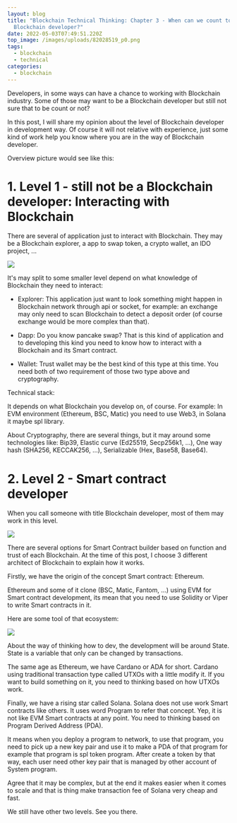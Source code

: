 ```yaml
---
layout: blog
title: "Blockchain Technical Thinking: Chapter 3 - When can we count to be a
  Blockchain developer?"
date: 2022-05-03T07:49:51.220Z
top_image: /images/uploads/82028519_p0.png
tags:
  - blockchain
  - technical
categories:
  - blockchain
---
```

Developers, in some ways can have a chance to working with Blockchain industry. Some of those may want to be a Blockchain developer but still not sure that to be count or not?

In this post, I will share my opinion about the level of Blockchain developer in development way. Of course it will not relative with experience, just some kind of work help you know where you are in the way of Blockchain developer.

<!-- more -->

Overview picture would see like this:


# 1. Level 1 - still not be a Blockchain developer: Interacting with Blockchain

There are several of application just to interact with Blockchain. They may be a Blockchain explorer, a app to swap token, a crypto wallet, an IDO project, ...

![](/images/uploads/pna.png)

It's may split to some smaller level depend on what knowledge of Blockchain they need to interact:

- Explorer: This application just want to look something might happen in Blockchain network through api or socket, for example: an exchange may only need to scan Blockchain to detect a deposit order (of course exchange would be more complex than that).

- Dapp: Do you know pancake swap? That is this kind of application and to developing this kind you need to know how to interact with a Blockchain and its Smart contract.

- Wallet: Trust wallet may be the best kind of this type at this time. You need both of two requirement of those two type above and cryptography.

Technical stack:

It depends on what Blockchain you develop on, of course. For example: In EVM environment (Ethereum, BSC, Matic) you need to use Web3, in Solana it maybe spl library.

About Cryptography, there are several things, but it may around some technologies like: Bip39, Elastic curve (Ed25519, Secp256k1, ...), One way hash (SHA256, KECCAK256, ...), Serializable (Hex, Base58, Base64).

# 2. Level 2 - Smart contract developer

When you call someone with title Blockchain developer, most of them may work in this level.

![](/images/uploads/eth-ada-sol.png)

There are several options for Smart Contract builder based on function and trust of each Blockchain. At the time of this post, I choose 3 different architect of Blockchain to explain how it works.

Firstly, we have the origin of the concept Smart contract: Ethereum.

Ethereum and some of it clone (BSC, Matic, Fantom, ...) using EVM for Smart contract development, its mean that you need to use Solidity or Viper to write Smart contracts in it. 

Here are some tool of that ecosystem:

![](/images/uploads/evm-tool.png)

About the way of thinking how to dev, the development will be around State. State is a variable that only can be changed by transactions.

The same age as Ethereum, we have Cardano or ADA for short. Cardano using traditional transaction type called UTXOs with a little modify it. If you want to build something on it, you need to thinking based on how UTXOs work.

Finally, we have a rising star called Solana. Solana does not use work Smart contracts like others. It uses word Program to refer that concept. Yep, it is not like EVM Smart contracts at any point. You need to thinking based on Program Derived Address (PDA). 

It means when you deploy a program to network, to use that program, you need to pick up a new key pair and use it to make a PDA of that program for example that program is spl token program. After create a token by that way, each user need other key pair that is managed by other account of System program. 

Agree that it may be complex, but at the end it makes easier when it comes to scale and that is thing make transaction fee of Solana very cheap and fast.

We still have other two levels. See you there.

